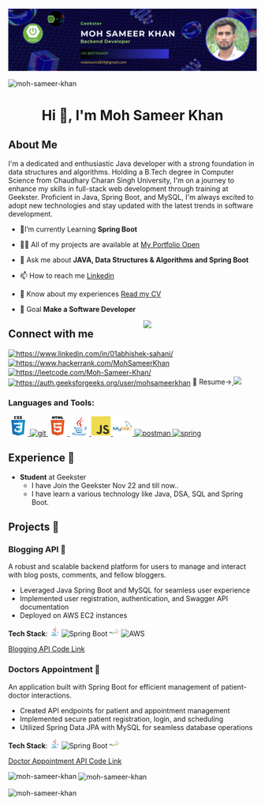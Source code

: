 ![logo](./Images/BannerCover.png)

<p align="left"> <img src="https://komarev.com/ghpvc/?username=moh-sameer-khan&label=Profile%20views&color=0e75b6&style=flat" alt="moh-sameer-khan" /> </p>

<h1 align="center">Hi 👋, I'm Moh Sameer Khan</h1>

## About Me

I'm a dedicated and enthusiastic Java developer with a strong foundation in data structures and algorithms. Holding a B.Tech degree in Computer Science from Chaudhary Charan Singh University, I'm on a journey to enhance my skills in full-stack web development through training at Geekster. Proficient in Java, Spring Boot, and MySQL, I'm always excited to adopt new technologies and stay updated with the latest trends in software development.


- 📝I’m currently Learning **Spring Boot**


- 👨‍💻 All of my projects are available at [My Portfolio Open](https://moh-sameer-khan.github.io/Geekster/Portfolio/Index/index.html)


- 💬 Ask me about **JAVA, Data Structures & Algorithms and Spring Boot**


- 📫 How to reach me [Linkedin](https://www.linkedin.com/in/moh-sameer-khan/)


- 📄 Know about my experiences [Read my CV](https://drive.google.com/file/d/1CDwg5Om9btLdswgVMaEWXPgMGkHgA07U/view)

- 🎯 Goal **Make a Software Developer**


<img align='right' src="https://media.giphy.com/media/M9gbBd9nbDrOTu1Mqx/giphy.gif" width="230">
<!-- <p><em>Backend Developer<a href=>
</a><img src="https://media.giphy.com/media/WUlplcMpOCEmTGBtBW/giphy.gif" width="30">  -->
<!-- </em></p> -->






<h2 align="left">Connect with me</h2>
<p align="left">
<a href="https://www.linkedin.com/in/moh-sameer-khan/" target="blank"><img align="center" src="https://raw.githubusercontent.com/rahuldkjain/github-profile-readme-generator/master/src/images/icons/Social/linked-in-alt.svg" alt="https://www.linkedin.com/in/01abhishek-sahani/" height="30" width="40" /></a>
<a href="https://www.hackerrank.com/MohSameerKhan" target="blank"><img align="center" src="https://raw.githubusercontent.com/rahuldkjain/github-profile-readme-generator/master/src/images/icons/Social/hackerrank.svg" alt="https://www.hackerrank.com/MohSameerKhan" height="30" width="40" /></a>
<a href="https://leetcode.com/Moh-Sameer-Khan/" target="blank"><img align="center" src="https://raw.githubusercontent.com/rahuldkjain/github-profile-readme-generator/master/src/images/icons/Social/leet-code.svg" alt="https://leetcode.com/Moh-Sameer-Khan/" height="30" width="40" /></a>
<a href="https://auth.geeksforgeeks.org/user/mohsameerkhan" target="blank"><img align="center" src="https://raw.githubusercontent.com/rahuldkjain/github-profile-readme-generator/master/src/images/icons/Social/geeks-for-geeks.svg" alt="https://auth.geeksforgeeks.org/user/mohsameerkhan" height="30" width="40" /></a>
📄 Resume-><a href="https://drive.google.com/file/d/1CDwg5Om9btLdswgVMaEWXPgMGkHgA07U/view"> <img height="25" src="https://cdn.iconscout.com/icon/free/png-256/resume-1956282-1650445.png"></a>



<p align="left">
</p>

<h3 align="left">Languages and Tools:</h3>
<p align="left"> <a href="https://www.w3schools.com/css/" target="_blank" rel="noreferrer"> <img src="https://raw.githubusercontent.com/devicons/devicon/master/icons/css3/css3-original-wordmark.svg" alt="css3" width="40" height="40"/> </a> <a href="https://git-scm.com/" target="_blank" rel="noreferrer"> <img src="https://www.vectorlogo.zone/logos/git-scm/git-scm-icon.svg" alt="git" width="40" height="40"/> </a> <a href="https://www.w3.org/html/" target="_blank" rel="noreferrer"> <img src="https://raw.githubusercontent.com/devicons/devicon/master/icons/html5/html5-original-wordmark.svg" alt="html5" width="40" height="40"/> </a> <a href="https://www.java.com" target="_blank" rel="noreferrer"> <img src="https://raw.githubusercontent.com/devicons/devicon/master/icons/java/java-original.svg" alt="java" width="40" height="40"/> </a> <a href="https://developer.mozilla.org/en-US/docs/Web/JavaScript" target="_blank" rel="noreferrer"> <img src="https://raw.githubusercontent.com/devicons/devicon/master/icons/javascript/javascript-original.svg" alt="javascript" width="40" height="40"/> </a> <a href="https://www.mysql.com/" target="_blank" rel="noreferrer"> <img src="https://raw.githubusercontent.com/devicons/devicon/master/icons/mysql/mysql-original-wordmark.svg" alt="mysql" width="40" height="40"/> </a> <a href="https://postman.com" target="_blank" rel="noreferrer"> <img src="https://www.vectorlogo.zone/logos/getpostman/getpostman-icon.svg" alt="postman" width="40" height="40"/> </a> <a href="https://spring.io/" target="_blank" rel="noreferrer"> <img src="https://www.vectorlogo.zone/logos/springio/springio-icon.svg" alt="spring" width="40" height="40"/> </a> </p>

## Experience 🚀

- **Student** at Geekster
  - I have Join the Geekster Nov 22 and till now..
  - I have learn a various technology like Java, DSA, SQL and Spring Boot.

## Projects 🔧

### Blogging API 📝

A robust and scalable backend platform for users to manage and interact with blog posts, comments, and fellow bloggers.

- Leveraged Java Spring Boot and MySQL for seamless user experience
- Implemented user registration, authentication, and Swagger API documentation
- Deployed on AWS EC2 instances

**Tech Stack**: 
<img src="https://raw.githubusercontent.com/devicons/devicon/master/icons/java/java-original.svg" alt="Java" width="20" height="20">
<img src="https://www.vectorlogo.zone/logos/springio/springio-icon.svg" alt="Spring Boot" width="20" height="20">
<img src="https://raw.githubusercontent.com/devicons/devicon/master/icons/mysql/mysql-original-wordmark.svg" alt="MySQL" width="20" height="20">
<img src="https://www.vectorlogo.zone/logos/amazon_aws/amazon_aws-ar21.svg" alt="AWS" width="20" height="20">

[Blogging API Code Link](https://github.com/Moh-Sameer-Khan/SpringBootProject/tree/master/Blogging-Platform-API)

### Doctors Appointment 🏥

An application built with Spring Boot for efficient management of patient-doctor interactions.

- Created API endpoints for patient and appointment management
- Implemented secure patient registration, login, and scheduling
- Utilized Spring Data JPA with MySQL for seamless database operations

**Tech Stack**: 
<img src="https://raw.githubusercontent.com/devicons/devicon/master/icons/java/java-original.svg" alt="Java" width="20" height="20">
<img src="https://www.vectorlogo.zone/logos/springio/springio-icon.svg" alt="Spring Boot" width="20" height="20">
<img src="https://raw.githubusercontent.com/devicons/devicon/master/icons/mysql/mysql-original-wordmark.svg" alt="MySQL" width="20" height="20">

[Doctor Appointment API Code Link ](https://github.com/Moh-Sameer-Khan/SpringBootProject/tree/master/DoctorApp)


<p><img align="left" src="https://github-readme-stats.vercel.app/api/top-langs?username=moh-sameer-khan&show_icons=true&locale=en&layout=compact" alt="moh-sameer-khan" /></p>

<p>&nbsp;<img align="center" src="https://github-readme-stats.vercel.app/api?username=moh-sameer-khan&show_icons=true&locale=en" alt="moh-sameer-khan" /></p>

<p><img align="center" src="https://github-readme-streak-stats.herokuapp.com/?user=moh-sameer-khan&" alt="moh-sameer-khan" /></p>


